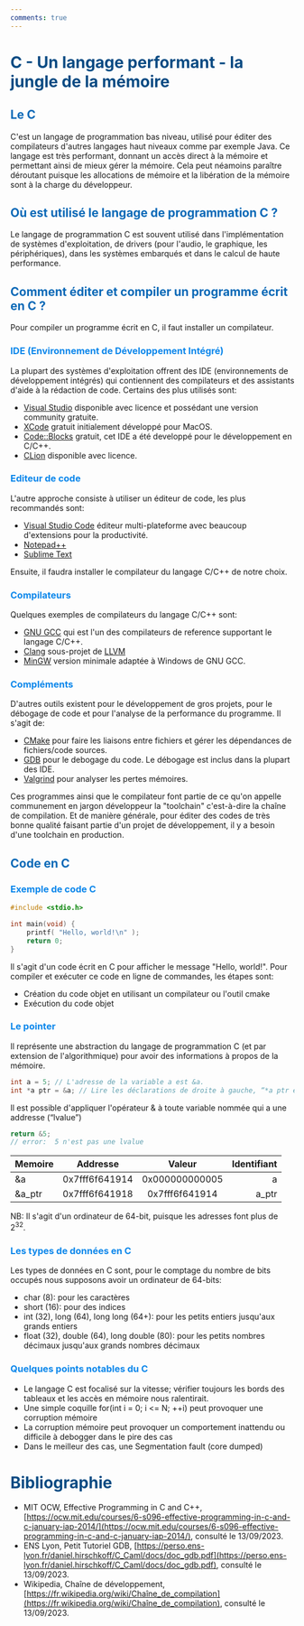 ```yaml
---
comments: true
---
```


# <span style="color:#074b83">C - Un langage performant - la jungle de la mémoire</span>

## <span style="color:#0a69b7">Le C</span>

C'est un langage de programmation bas niveau, utilisé pour éditer des compilateurs d'autres langages haut niveaux comme par exemple Java. Ce langage est très performant, donnant un accès direct à la mémoire et permettant ainsi de mieux gérer la mémoire. Cela peut néamoins paraître déroutant puisque les allocations de mémoire et la libération de la mémoire sont à la charge du développeur.

## <span style="color:#0a69b7">Où est utilisé le langage de programmation C ?</span>

Le langage de programmation C est souvent utilisé dans l'implémentation de systèmes d'exploitation, de drivers (pour l'audio, le graphique, les périphériques), dans les systèmes embarqués et dans le calcul de haute performance.

## <span style="color:#0a69b7">Comment éditer et compiler un programme écrit en C ?</span>

Pour compiler un programme écrit en C, il faut installer un compilateur.

### <span style="color:#0c87eb">IDE (Environnement de Développement Intégré)</span>

La plupart des systèmes d'exploitation offrent des IDE (environnements de développement intégrés) qui contiennent des compilateurs et des assistants d'aide à la rédaction de code.
Certains des plus utilisés sont: 

* [Visual Studio](https://visualstudio.microsoft.com/fr/) disponible avec licence et possédant une version community gratuite.
* [XCode](https://developer.apple.com/xcode/) gratuit initialement développé pour MacOS.
* [Code::Blocks](https://www.codeblocks.org) gratuit, cet IDE a été developpé pour le développement en C/C++.
* [CLion](https://www.jetbrains.com/fr-fr/clion/) disponible avec licence.

### <span style="color:#0c87eb">Editeur de code</span>

L'autre approche consiste à utiliser un éditeur de code, les plus recommandés sont:

* [Visual Studio Code](https://code.visualstudio.com) éditeur multi-plateforme avec beaucoup d'extensions pour la productivité.
* [Notepad++](https://notepad-plus-plus.org)
* [Sublime Text](https://www.sublimetext.com)


Ensuite, il faudra installer le compilateur du langage C/C++ de notre choix. 

### <span style="color:#0c87eb">Compilateurs</span>

Quelques exemples de compilateurs du langage C/C++ sont:

* [GNU GCC](https://gcc.gnu.org) qui est l'un des compilateurs de reference supportant le langage C/C++.
* [Clang](https://clang.llvm.org) sous-projet de [LLVM](https://llvm.org)
* [MinGW](https://www.mingw-w64.org) version minimale adaptée à Windows de GNU GCC.

### <span style="color:#0c87eb">Compléments</span>

D'autres outils existent pour le développement de gros projets, pour le débogage de code et pour l'analyse de la performance du programme. Il s'agit de:

* [CMake](https://cmake.org) pour faire les liaisons entre fichiers et gérer les dépendances de fichiers/code sources.
* [GDB](https://www.gnu.org/software/gdb) pour le debogage du code. Le débogage est inclus dans la plupart des IDE.
* [Valgrind](https://valgrind.org) pour analyser les pertes mémoires.

Ces programmes ainsi que le compilateur font partie de ce qu'on appelle communement en jargon développeur la "toolchain" c'est-à-dire la chaîne de compilation. Et de manière générale, pour éditer des codes de très bonne qualité faisant partie d'un projet de développement, il y a besoin d'une toolchain en production. 

## <span style="color:#0a69b7">Code en C</span>

### <span style="color:#0c87eb">Exemple de code C</span>

```c
#include <stdio.h>

int main(void) {
    printf( "Hello, world!\n" );
    return 0;
}
```

Il s'agit d'un code écrit en C pour afficher le message "Hello, world!". Pour compiler et exécuter ce code en ligne de commandes, les étapes sont:
* Création du code objet en utilisant un compilateur ou l'outil cmake
* Exécution du code objet 

### <span style="color:#0c87eb">Le pointer</span>

Il représente une abstraction du langage de programmation C (et par extension de l'algorithmique) pour avoir des informations à propos de la mémoire. 

```c
int a = 5; // L'adresse de la variable a est &a.
int *a ptr = &a; // Lire les déclarations de droite à gauche, “*a ptr est déclaré comme étant de type entier(int).”
```

Il est possible d'appliquer l'opérateur & à toute variable nommée qui a une addresse (“lvalue”) 

```c
return &5;
// error:  5 n'est pas une lvalue
```

| Memoire |    Addresse    |     Valeur     | Identifiant |
|---------|:--------------:|:--------------:|------------:|
| &a      | 0x7fff6f641914 | 0x000000000005 |      a      |
| &a_ptr  | 0x7fff6f641918 | 0x7fff6f641914 |    a_ptr    |

NB: Il s'agit d'un ordinateur de 64-bit, puisque les adresses font plus de $2^32$.

### <span style="color:#0c87eb">Les types de données en C</span>

Les types de données en C sont, pour le comptage du nombre de bits occupés nous supposons avoir un ordinateur de 64-bits:

* char (8): pour les caractères
* short (16): pour des indices
* int (32), long (64), long long (64+): pour les petits entiers jusqu'aux grands entiers
* float (32), double (64), long double (80): pour les petits nombres décimaux jusqu'aux grands nombres décimaux

### <span style="color:#0c87eb">Quelques points notables du C</span>

* Le langage C est focalisé sur la vitesse; vérifier toujours les bords des tableaux et les accès en mémoire nous ralentirait.
* Une simple coquille for(int i = 0; i <= N; ++i) peut provoquer une corruption mémoire
* La corruption mémoire peut provoquer un comportement inattendu ou difficile à debogger dans le pire des cas
* Dans le meilleur des cas, une Segmentation fault (core dumped)

# <span style="color:#074b83">Bibliographie</span>

* MIT OCW, Effective Programming in C and C++, [https://ocw.mit.edu/courses/6-s096-effective-programming-in-c-and-c-january-iap-2014/](https://ocw.mit.edu/courses/6-s096-effective-programming-in-c-and-c-january-iap-2014/), consulté le 13/09/2023.
* ENS Lyon, Petit Tutoriel GDB, [https://perso.ens-lyon.fr/daniel.hirschkoff/C_Caml/docs/doc_gdb.pdf](https://perso.ens-lyon.fr/daniel.hirschkoff/C_Caml/docs/doc_gdb.pdf), consulté le 13/09/2023.
* Wikipedia, Chaîne de développement, [https://fr.wikipedia.org/wiki/Chaîne_de_compilation](https://fr.wikipedia.org/wiki/Chaîne_de_compilation), consulté le 13/09/2023.